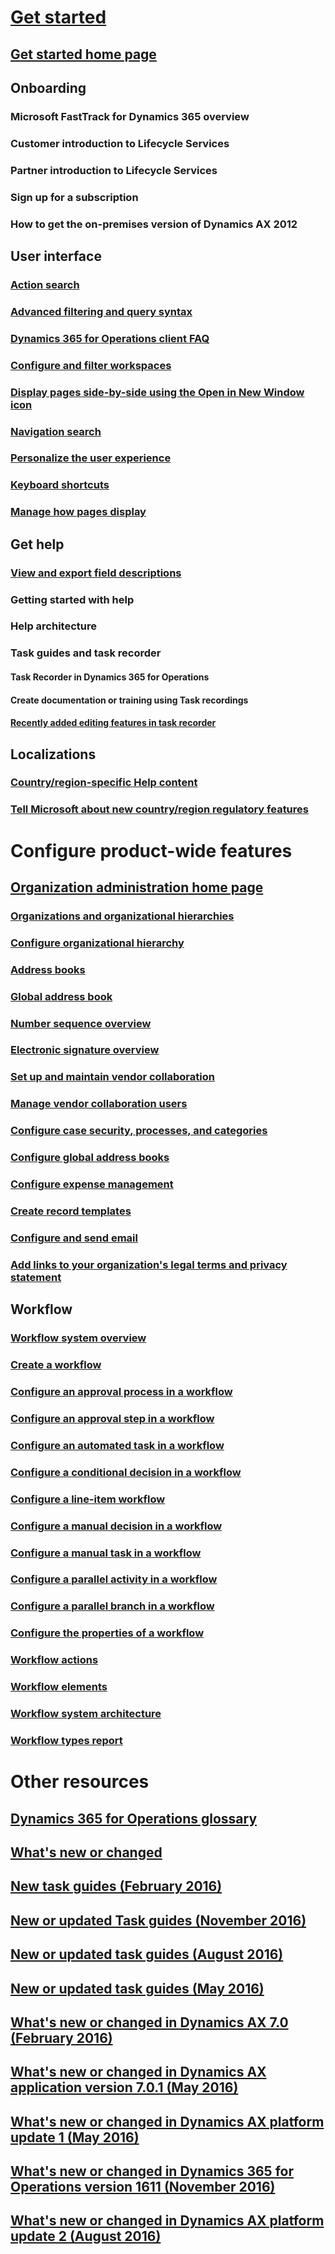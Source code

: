 # [Get started](.\index.md)
## [Get started home page](get-started-landing.md)
## Onboarding
### Microsoft FastTrack for Dynamics 365 overview
### Customer introduction to Lifecycle Services
### Partner introduction to Lifecycle Services
### Sign up for a subscription
### How to get the on-premises version of Dynamics AX 2012
## User interface
### [Action search](action-search.md)
### [Advanced filtering and query syntax](advanced-filtering-query-options.md)
### [Dynamics 365 for Operations client FAQ](client-faq.md)
### [Configure and filter workspaces](configure-filter-workspaces.md)
### [Display pages side-by-side using the Open in New Window icon](display-pages-side-by-side.md)
### [Navigation search](navigation-search.md)
### [Personalize the user experience](personalize-user-experience.md)
### [Keyboard shortcuts](shortcut-keys.md)
### [Manage how pages display](window-management.md)
## Get help
### [View and export field descriptions](view-export-field-descriptions.md)
### Getting started with help
### Help architecture
### Task guides and task recorder
#### Task Recorder in Dynamics 365 for Operations
#### Create documentation or training using Task recordings
#### [Recently added editing features in task recorder](recently-added-editing-features-in-task-recorder.md)
## Localizations
### [Country/region-specific Help content](country_region.md)
### [Tell Microsoft about new country/region regulatory features](inform-msft-new-countryregion-regulations.md)
# Configure product-wide features
## [Organization administration home page](organization-administration-home-page.md)
### [Organizations and organizational hierarchies](organizations-organizational-hierarchies.md)
### [Configure organizational hierarchy](plan-organizational-hierarchy.md)
### [Address books](qa-address-books.md)
### [Global address book](overview-global-address-book.md)
### [Number sequence overview](number-sequence-overview.md)
### [Electronic signature overview](electronic-signature-overview.md)
### [Set up and maintain vendor collaboration](set-up-maintain-vendor-collaboration.md)
### [Manage vendor collaboration users](manage-vendor-collaboration-users.md)
### [Configure case security, processes, and categories](plan-case-management.md)
### [Configure global address books](plan-configuration-global-address-book-additional-address-books.md)
### [Configure expense management](plan-expense-management.md)
### [Create record templates](record-templates.md)
### [Configure and send email](configure-email.md)
### [Add links to your organization's legal terms and privacy statement](legal-terms-privacy-statement.md)
## Workflow
### [Workflow system overview](overview-workflow-system.md)
### [Create a workflow](create-workflow.md)
### [Configure an approval process in a workflow](configure-approval-process-workflow.md)
### [Configure an approval step in a workflow](configure-approval-step-workflow.md)
### [Configure an automated task in a workflow](configure-automated-task-workflow.md)
### [Configure a conditional decision in a workflow](configure-conditional-decision-workflow.md)
### [Configure a line-item workflow](configure-line-item-workflow.md)
### [Configure a manual decision in a workflow](configure-manual-decision-workflow.md)
### [Configure a manual task in a workflow](configure-manual-task-workflow.md)
### [Configure a parallel activity in a workflow](configure-parallel-activity-workflow.md)
### [Configure a parallel branch in a workflow](configure-parallel-branch-workflow.md)
### [Configure the properties of a workflow](configure-workflow-properties.md)
### [Workflow actions](workflow-actions.md)
### [Workflow elements](workflow-elements.md)
### [Workflow system architecture](workflow-system-architecture.md)
### [Workflow types report](workflow-types-report.md)
# Other resources
## [Dynamics 365 for Operations glossary](glossary.md)
## [What's new or changed](whats-new-changed.md)
## [New task guides (February 2016)](new-task-guides-available-february-2016.md)
## [New or updated Task guides (November 2016)](new-or-updated-task-guides-available-november-2016.md)
## [New or updated task guides (August 2016)](new-updated-task-guides-available-august-2016.md)
## [New or updated task guides (May 2016)](new-updated-task-guides-available-may-2016.md)
## [What's new or changed in Dynamics AX 7.0 (February 2016)](whats-new-changed-7-0-february-2016.md)
## [What's new or changed in Dynamics AX application version 7.0.1 (May 2016)](whats-new-changed-application-version-7-0-1-may-2016.md)
## [What's new or changed in Dynamics AX platform update 1 (May 2016)](whats-new-changed-platform-version-7-1-may-2016.md)
## [What's new or changed in Dynamics 365 for Operations version 1611 (November 2016)](whats-new-dynamics-365-operations-1611.md)
## [What's new or changed in Dynamics AX platform update 2 (August 2016)](whats-new-platform-update-2.md) 
